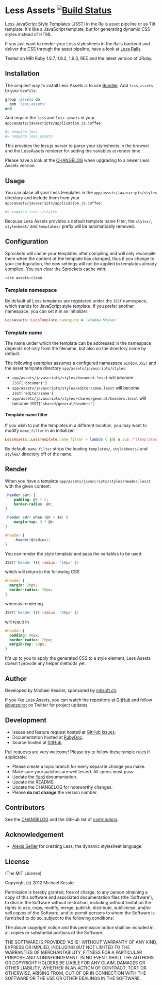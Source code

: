 # Less Assets [![Build Status](https://secure.travis-ci.org/netzpirat/less_assets.png)](http://travis-ci.org/netzpirat/less_assets)

[Less](http://lesscss.org/) JavaScript Style Templates (JSST) in the Rails asset pipeline or as Tilt template.
It's like a JavaScript template, but for generating dynamic CSS styles instead of HTML.

If you just want to render your Less stylesheets in the Rails backend and deliver the CSS through the asset pipeline,
have a look at [Less Rails](https://github.com/metaskills/less-rails).

Tested on MRI Ruby 1.8.7, 1.9.2, 1.9.3, REE and the latest version of JRuby.

## Installation

The simplest way to install Less Assets is to use [Bundler](http://gembundler.com/).
Add `less_assets` to your `Gemfile`:

```ruby
group :assets do
  gem 'less_assets'
end
```

And require the `less` and `less_assets` in your `app/assets/javascripts/application.js.coffee`:

```coffeescript
#= require less
#= require less_assets
```

This provides the less.js parser to parse your stylesheets in the browser and the LessAssets renderer for adding the
variables at render time.

Please have a look at the [CHANGELOG](https://github.com/netzpirat/less_assets/blob/master/CHANGELOG.md) when
upgrading to a newer Less Assets version.

## Usage

You can place all your Less templates in the `app/assets/javascripts/styles` directory and include them from your
`app/assets/javascripts/application.js.coffee`:

```coffeescript
#= require_tree ./styles
```

Because Less Assets provides a default template name filter, the `styles/`, `stylesheet/` and `templates/` prefix will
be automatically removed.

## Configuration

Sprockets will cache your templates after compiling and will only recompile them when the content of the template has
changed, thus if you change to your configuration, the new settings will not be applied to templates already compiled.
You can clear the Sprockets cache with:

```Bash
rake assets:clean
```

### Template namespace

By default all Less templates are registered under the `JSST` namespace, which stands for JavaScript style template.
If you prefer another namespace, you can set it in an initializer:

```ruby
LessAssets::LessTemplate.namespace = `window.Styles`
```

### Template name

The name under which the template can be addressed in the namespace depends not only from the filename, but also on
the directory name by default.

The following examples assumes a configured namespace `window.JSST` and the asset template directory
`app/assets/javascripts/styles`:

* `app/assets/javascripts/styles/document.lesst` will become `JSST['document']`
* `app/assets/javascripts/styles/editor/zone.lesst` will become `JSST['editor/zone']`
* `app/assets/javascripts/styles/shared/general/headers.lesst` will become `JSST['shared/general/headers']`

#### Template name filter

If you wish to put the templates in a different location, you may want to modify `name_filter` in an initializer.

```ruby
LessAssets::LessTemplate.name_filter = lambda { |n| n.sub /^(templates|styles|stylesheets)\//, '' }
```

By default, `name_filter` strips the leading `templates/`, `stylesheets/` and `styles/` directory off of the name.

## Render

When you have a template `app/assets/javascripts/styles/header.lesst` with the given content:

```scss
.header (@r) {
    padding: @r * 2;
    border-radius: @r;
}

.header (@r) when (@r > 10) {
    margin-top: 3 * @r;
}

#header {
    .header(@radius);
}
```

You can render the style template and pass the variables to be used:

```javascript
JSST['header']({ radius: '10px' })
```

which will return in the following CSS

```CSS
#header {
  margin: 20px;
  border-radius: 10px;
}
```

whereas rendering

```javascript
JSST['header']({ radius: '20px' })
```

will result in

```CSS
#header {
  padding: 40px;
  border-radius: 20px;
  margin-top: 60px;
}
```

It's up to you to apply the generated CSS to a style element, Less Assets doesn't provide any helper methods yet.

## Author

Developed by Michael Kessler, sponsored by [mksoft.ch](https://mksoft.ch).

If you like Less Assets, you can watch the repository at [GitHub](https://github.com/netzpirat/less_assets) and
follow [@netzpirat](https://twitter.com/#!/netzpirat) on Twitter for project updates.

## Development

* Issues and feature request hosted at [GitHub Issues](https://github.com/netzpirat/less_assets/issues).
* Documentation hosted at [RubyDoc](http://rubydoc.info/github/netzpirat/less_assets/master/frames).
* Source hosted at [GitHub](https://github.com/netzpirat/less_assets).

Pull requests are very welcome! Please try to follow these simple rules if applicable:

* Please create a topic branch for every separate change you make.
* Make sure your patches are well tested. All specs must pass.
* Update the [Yard](http://yardoc.org/) documentation.
* Update the README.
* Update the CHANGELOG for noteworthy changes.
* Please **do not change** the version number.

## Contributors

See the [CHANGELOG](https://github.com/netzpirat/less_assets/blob/master/CHANGELOG.md) and the GitHub list of
[contributors](https://github.com/netzpirat/less_assets/contributors).

## Acknowledgement

* [Alexis Sellier](http://twitter.com/cloudhead) for creating Less, the dynamic stylesheet language.

## License

(The MIT License)

Copyright (c) 2012 Michael Kessler

Permission is hereby granted, free of charge, to any person obtaining
a copy of this software and associated documentation files (the
'Software'), to deal in the Software without restriction, including
without limitation the rights to use, copy, modify, merge, publish,
distribute, sublicense, and/or sell copies of the Software, and to
permit persons to whom the Software is furnished to do so, subject to
the following conditions:

The above copyright notice and this permission notice shall be
included in all copies or substantial portions of the Software.

THE SOFTWARE IS PROVIDED 'AS IS', WITHOUT WARRANTY OF ANY KIND,
EXPRESS OR IMPLIED, INCLUDING BUT NOT LIMITED TO THE WARRANTIES OF
MERCHANTABILITY, FITNESS FOR A PARTICULAR PURPOSE AND NONINFRINGEMENT.
IN NO EVENT SHALL THE AUTHORS OR COPYRIGHT HOLDERS BE LIABLE FOR ANY
CLAIM, DAMAGES OR OTHER LIABILITY, WHETHER IN AN ACTION OF CONTRACT,
TORT OR OTHERWISE, ARISING FROM, OUT OF OR IN CONNECTION WITH THE
SOFTWARE OR THE USE OR OTHER DEALINGS IN THE SOFTWARE.
